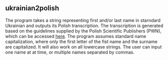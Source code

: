 ## ukrainian2polish

The program takes a string representing first and/or last name in starndard Ukrainian and outputs its Polish transcription.
The transcription is generated based on the guidelines supplied by the Polish Scientific Publishers (PWN), which can be accessed [here](https://sjp.pwn.pl/zasady/Transliteracja-i-transkrypcja-wspolczesnego-alfabetu-ukrainskiego;629710.html).
The program assumes standard name capitalization, where only the first letter of the fist name and the surname are capitalized.  It will also work on all lowercase strings.  The user can input one name at at time, or multiple names separated by commas.
